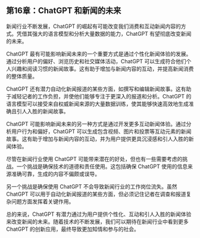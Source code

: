 ## 第16章：ChatGPT 和新闻的未来

新闻行业不断发展，ChatGPT 的崛起有可能改变我们消费和互动新闻内容的方式。凭借其强大的语言模型和分析大量数据的能力，ChatGPT 有望彻底改变新闻的未来。

ChatGPT 最有可能影响新闻未来的一个重要方式是通过个性化新闻体验的发展。通过分析用户的偏好、浏览历史和社交媒体活动，ChatGPT 可以生成符合他们个人兴趣和阅读习惯的新闻故事。这有助于增加与新闻内容的互动，并提高新闻消费的整体质量。

ChatGPT 还有潜力自动化新闻报道的某些方面，如撰写和编辑新闻故事。这有助于减轻记者的工作负担，并使他们能够专注于更深入的报道和分析。ChatGPT 的语言模型可以接受来自权威新闻来源的大量数据训练，使其能够快速高效地生成准确且引人入胜的新闻故事。

ChatGPT 可能影响新闻未来的另一种方式是通过开发更多互动新闻体验。通过分析用户行为和偏好，ChatGPT 可以生成包含视频、图片和投票等互动元素的新闻故事。这有助于增加与新闻内容的互动，并为用户提供更具沉浸感和引人入胜的新闻体验。

尽管在新闻行业使用 ChatGPT 可能带来潜在的好处，但也有一些需要考虑的挑战。一个挑战是确保技术的道德和责任使用。这包括确保 ChatGPT 使用的信息来源准确可靠，生成的内容不偏颇或误导。

另一个挑战是确保使用 ChatGPT 不会导致新闻行业的工作岗位流失。虽然 ChatGPT 可以用于自动化新闻报道的某些方面，但必须记住记者在调查和报道复杂问题方面发挥着关键作用。

总的来说，ChatGPT 有潜力通过为用户提供个性化、互动和引人入胜的新闻体验来改变新闻的未来。随着技术的不断发展，我们可以期待在新闻行业中看到更多 ChatGPT 的创新应用，最终导致更加知情和参与的社会。
